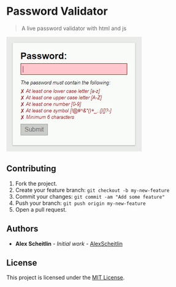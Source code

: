 # Password Validator

> A live password validator with html and js 

![tool preview](assets/password.gif "Preview")

## Contributing

1. Fork the project.
2. Create your feature branch: `git checkout -b my-new-feature`
3. Commit your changes: `git commit -am "Add some feature"`
4. Push your branch: `git push origin my-new-feature`
5. Open a pull request.

## Authors

* **Alex Scheitlin** - *Initial work* - [AlexScheitlin](https://github.com/AlexScheitlin)

## License

This project is licensed under the [MIT License](LICENSE).
